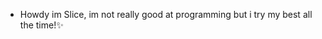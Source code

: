 - Howdy im Slice, im not really good at programming but i try my best all the time!✨

<!---
SliceTheDuck/SliceTheDuck is a ✨ special ✨ repository because its `README.md` (this file) appears on your GitHub profile.
You can click the Preview link to take a look at your changes.
--->
